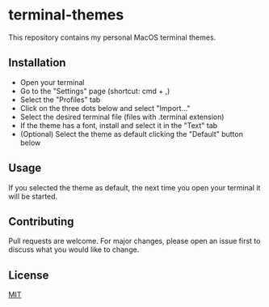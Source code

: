 # terminal-themes

This repository contains my personal MacOS terminal themes.

## Installation

- Open your terminal
- Go to the "Settings" page (shortcut: cmd + ,)
- Select the "Profiles" tab
- Click on the three dots below and select "Import..."
- Select the desired terminal file (files with .terminal extension)
- If the theme has a font, install and select it in the "Text" tab
- (Optional) Select the theme as default clicking the "Default" button below

## Usage

If you selected the theme as default, the next time you open your terminal it will be started.

## Contributing

Pull requests are welcome. For major changes, please open an issue first
to discuss what you would like to change.

## License

[MIT](https://choosealicense.com/licenses/mit/)
